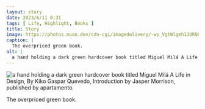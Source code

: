 ```yaml
---
layout: story
date: 2023/6/11 0:31
tags: [ Life, Highlight, Books ]
title: Story
image: https://photos.muan.dev/cdn-cgi/imagedelivery/-wp_VgtWlgmh1JURQ8t1mg/920415a3-35a8-4d0d-ca91-720986d6c400/public
caption: |
  The overpriced green book.
alt: |
  a hand holding a dark green hardcover book titled Miguel Milá A Life in Design, By Kiko Gaspar Quevedo, Introduction by Jasper Morrison, published by apartamento.
---
```


![a hand holding a dark green hardcover book titled Miguel Milá A Life in Design, By Kiko Gaspar Quevedo, Introduction by Jasper Morrison, published by apartamento.](https://photos.muan.dev/cdn-cgi/imagedelivery/-wp_VgtWlgmh1JURQ8t1mg/920415a3-35a8-4d0d-ca91-720986d6c400/public)

The overpriced green book.
